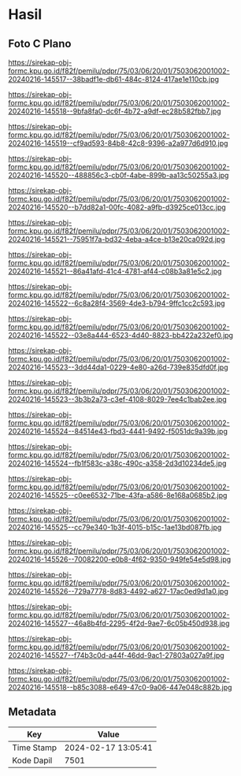 # Hasil

## Foto C Plano

https://sirekap-obj-formc.kpu.go.id/f82f/pemilu/pdpr/75/03/06/20/01/7503062001002-20240216-145517--38badf1e-db61-484c-8124-417ae1e110cb.jpg

https://sirekap-obj-formc.kpu.go.id/f82f/pemilu/pdpr/75/03/06/20/01/7503062001002-20240216-145518--9bfa8fa0-dc6f-4b72-a9df-ec28b582fbb7.jpg

https://sirekap-obj-formc.kpu.go.id/f82f/pemilu/pdpr/75/03/06/20/01/7503062001002-20240216-145519--cf9ad593-84b8-42c8-9396-a2a977d6d910.jpg

https://sirekap-obj-formc.kpu.go.id/f82f/pemilu/pdpr/75/03/06/20/01/7503062001002-20240216-145520--488856c3-cb0f-4abe-899b-aa13c50255a3.jpg

https://sirekap-obj-formc.kpu.go.id/f82f/pemilu/pdpr/75/03/06/20/01/7503062001002-20240216-145520--b7dd82a1-00fc-4082-a9fb-d3925ce013cc.jpg

https://sirekap-obj-formc.kpu.go.id/f82f/pemilu/pdpr/75/03/06/20/01/7503062001002-20240216-145521--75951f7a-bd32-4eba-a4ce-b13e20ca092d.jpg

https://sirekap-obj-formc.kpu.go.id/f82f/pemilu/pdpr/75/03/06/20/01/7503062001002-20240216-145521--86a41afd-41c4-4781-af44-c08b3a81e5c2.jpg

https://sirekap-obj-formc.kpu.go.id/f82f/pemilu/pdpr/75/03/06/20/01/7503062001002-20240216-145522--6c8a28f4-3569-4de3-b794-9ffc1cc2c593.jpg

https://sirekap-obj-formc.kpu.go.id/f82f/pemilu/pdpr/75/03/06/20/01/7503062001002-20240216-145522--03e8a444-6523-4d40-8823-bb422a232ef0.jpg

https://sirekap-obj-formc.kpu.go.id/f82f/pemilu/pdpr/75/03/06/20/01/7503062001002-20240216-145523--3dd44da1-0229-4e80-a26d-739e835dfd0f.jpg

https://sirekap-obj-formc.kpu.go.id/f82f/pemilu/pdpr/75/03/06/20/01/7503062001002-20240216-145523--3b3b2a73-c3ef-4108-8029-7ee4c1bab2ee.jpg

https://sirekap-obj-formc.kpu.go.id/f82f/pemilu/pdpr/75/03/06/20/01/7503062001002-20240216-145524--84514e43-fbd3-4441-9492-f5051dc9a39b.jpg

https://sirekap-obj-formc.kpu.go.id/f82f/pemilu/pdpr/75/03/06/20/01/7503062001002-20240216-145524--fb1f583c-a38c-490c-a358-2d3d10234de5.jpg

https://sirekap-obj-formc.kpu.go.id/f82f/pemilu/pdpr/75/03/06/20/01/7503062001002-20240216-145525--c0ee6532-71be-43fa-a586-8e168a0685b2.jpg

https://sirekap-obj-formc.kpu.go.id/f82f/pemilu/pdpr/75/03/06/20/01/7503062001002-20240216-145525--cc79e340-1b3f-4015-b15c-1ae13bd087fb.jpg

https://sirekap-obj-formc.kpu.go.id/f82f/pemilu/pdpr/75/03/06/20/01/7503062001002-20240216-145526--70082200-e0b8-4f62-9350-949fe54e5d98.jpg

https://sirekap-obj-formc.kpu.go.id/f82f/pemilu/pdpr/75/03/06/20/01/7503062001002-20240216-145526--729a7778-8d83-4492-a627-17ac0ed9d1a0.jpg

https://sirekap-obj-formc.kpu.go.id/f82f/pemilu/pdpr/75/03/06/20/01/7503062001002-20240216-145527--46a8b4fd-2295-4f2d-9ae7-6c05b450d938.jpg

https://sirekap-obj-formc.kpu.go.id/f82f/pemilu/pdpr/75/03/06/20/01/7503062001002-20240216-145527--f74b3c0d-a44f-46dd-9ac1-27803a027a9f.jpg

https://sirekap-obj-formc.kpu.go.id/f82f/pemilu/pdpr/75/03/06/20/01/7503062001002-20240216-145518--b85c3088-e649-47c0-9a06-447e048c882b.jpg


## Metadata

| Key        | Value               |
| ---------- | ------------------- |
| Time Stamp | 2024-02-17 13:05:41 |
| Kode Dapil | 7501                |



